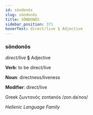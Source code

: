 ```yaml
---
id: söndonös
slug: söndonös
title: SÖNDONÖS
sidebar_position: 371
hoverText: direct/live § Adjective
---
```


### söndonös

*direct/live* **§** Adjective

**Verb**: to be direct/live

**Noun**: directness/liveness

**Modifier**: direct/live

Greek ζωντανός zontanós /zon.daˈnos/

*Hellenic Language Family*